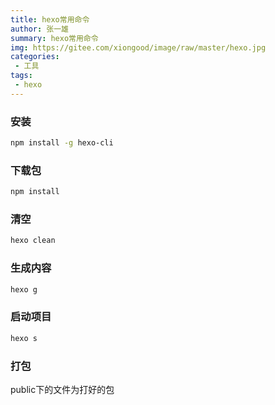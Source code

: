 ```yaml
---
title: hexo常用命令
author: 张一雄
summary: hexo常用命令
img: https://gitee.com/xiongood/image/raw/master/hexo.jpg
categories:
 - 工具
tags:
 - hexo
---
```


### 安装

```sh
npm install -g hexo-cli
```

### 下载包

```sh
npm install
```

### 清空

```sh
hexo clean
```

### 生成内容

```sh
hexo g
```

### 启动项目

```sh
hexo s
```

### 打包

public下的文件为打好的包
